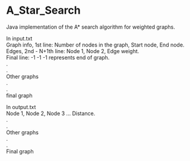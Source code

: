 # A_Star_Search

 Java implementation of the A* search algorithm for weighted graphs.
 
 In input.txt  
 Graph info, 1st line: Number of nodes in the graph, Start node, End node.  
 Edges, 2nd - N+1th line: Node 1, Node 2, Edge weight.  
 Final line: -1 -1 -1 represents end of graph.  
 .  
 .  
 Other graphs  
 .  
 .  
 final graph  
 
 In output.txt  
 Node 1, Node 2, Node 3 ... Distance.  
 .  
 .  
 Other graphs  
 .  
 .  
 Final graph  
